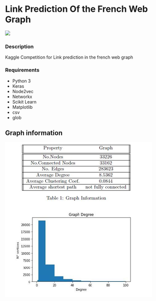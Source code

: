 # Link Prediction Of the French Web Graph
![](https://snap.stanford.edu/node2vec/homo.png)
### Description
Kaggle Competition for Link prediction in the french web graph 

### Requirements
* Python 3
* Keras
* Node2vec
* Networkx
* Scikit Learn
* Matplotlib
* csv
* glob

## Graph information
![](./images/GraphInfo.JPG)
